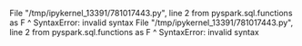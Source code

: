 File "/tmp/ipykernel_13391/781017443.py", line 2
    from pyspark.sql.functions as F
                               ^
SyntaxError: invalid syntax
File "/tmp/ipykernel_13391/781017443.py", line 2
    from pyspark.sql.functions as F
                               ^
SyntaxError: invalid syntax
